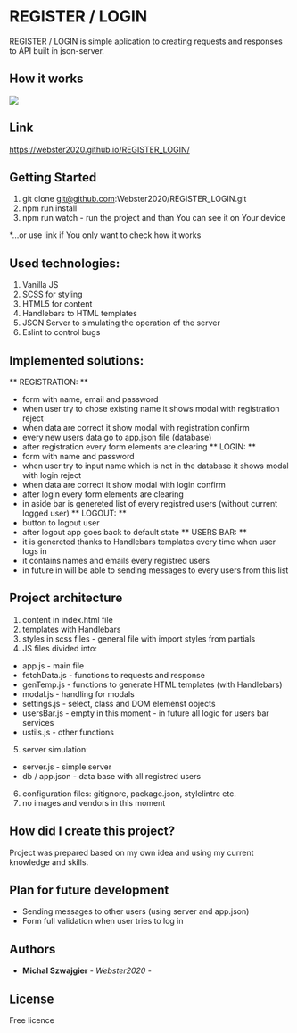 # REGISTER / LOGIN

REGISTER / LOGIN is simple aplication to creating requests and responses to API built in json-server.

## How it works
![](REGISTER_LOGIN.gif)

## Link
https://webster2020.github.io/REGISTER_LOGIN/

## Getting Started
1. git clone git@github.com:Webster2020/REGISTER_LOGIN.git
2. npm run install
3. npm run watch - run the project and than You can see it on Your device

*...or use link if You only want to check how it works

## Used technologies:
 1. Vanilla JS
 2. SCSS for styling
 3. HTML5 for content
 4. Handlebars to HTML templates
 5. JSON Server to simulating the operation of the server
 5. Eslint to control bugs

## Implemented solutions:

  ** REGISTRATION: **
  - form with name, email and password
  - when user try to chose existing name it shows modal with registration reject 
  - when data are correct it show modal with registration confirm
  - every new users data go to app.json file (database)
  - after registration every form elements are clearing
  ** LOGIN: **
  - form with name and password
  - when user try to input name which is not in the database it shows modal with login reject 
  - when data are correct it show modal with login confirm
  - after login every form elements are clearing
  - in aside bar is genereted list of every registred users (without current logged user)
  ** LOGOUT: **
  - button to logout user
  - after logout app goes back to default state
  ** USERS BAR: **
  - it is genereted thanks to Handlebars templates every time when user logs in
  - it contains names and emails every registred users
  - in future in will be able to sending messages to every users from this list

## Project architecture

 1. content in index.html file
 2. templates with Handlebars
 3. styles in scss files - general file with import styles from partials
 4. JS files divided into:
  - app.js - main file
  - fetchData.js - functions to requests and response
  - genTemp.js - functions to generate HTML templates (with Handlebars)
  - modal.js - handling for modals
  - settings.js - select, class and DOM elemenst objects
  - usersBar.js - empty in this moment - in future all logic for users bar services
  - ustils.js - other functions
 5. server simulation:
  - server.js - simple server
  - db / app.json - data base with all registred users
 6. configuration files: gitignore, package.json, stylelintrc etc.
 7. no images and vendors in this moment

## How did I create this project?

Project was prepared based on my own idea and using my current knowledge and skills.

## Plan for future development

 - Sending messages to other users (using server and app.json)
 - Form full validation when user tries to log in 

## Authors

* **Michal Szwajgier** - *Webster2020* - 

## License
Free licence